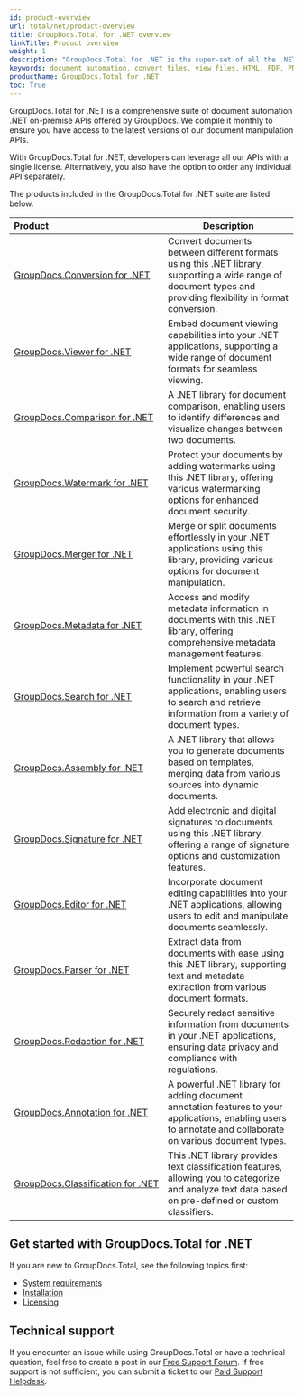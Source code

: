 ```yaml
---
id: product-overview
url: total/net/product-overview
title: GroupDocs.Total for .NET overview
linkTitle: Product overview
weight: 1
description: "GroupDocs.Total for .NET is the super-set of all the .NET on-premise APIs offered by GroupDocs. We compile it on a monthly basis to ensure that it contains the most up to date versions of each of our .NET document manipulation APIs."
keywords: document automation, convert files, view files, HTML, PDF, PNG, JPEG
productName: GroupDocs.Total for .NET
toc: True
---
```


GroupDocs.Total for .NET is a comprehensive suite of document automation .NET on-premise APIs offered by GroupDocs. We compile it monthly to ensure you have access to the latest versions of our document manipulation APIs.

With GroupDocs.Total for .NET, developers can leverage all our APIs with a single license. Alternatively, you also have the option to order any individual API separately.

The products included in the GroupDocs.Total for .NET suite are listed below.

| Product | Description |
|:--|---|
| [GroupDocs.Conversion&nbsp;for&nbsp;.NET](https://docs.groupdocs.com/conversion/net/) | Convert documents between different formats using this .NET library, supporting a wide range of document types and providing flexibility in format conversion. | 
| [GroupDocs.Viewer&nbsp;for&nbsp;.NET](https://docs.groupdocs.com/viewer/net/) | Embed document viewing capabilities into your .NET applications, supporting a wide range of document formats for seamless viewing. |
| [GroupDocs.Comparison&nbsp;for&nbsp;.NET](https://docs.groupdocs.com/comparison/net/) | A .NET library for document comparison, enabling users to identify differences and visualize changes between two documents. | 
| [GroupDocs.Watermark&nbsp;for&nbsp;.NET](https://docs.groupdocs.com/watermark/net/) | Protect your documents by adding watermarks using this .NET library, offering various watermarking options for enhanced document security. | 
| [GroupDocs.Merger&nbsp;for&nbsp;.NET](https://docs.groupdocs.com/merger/net/) | Merge or split documents effortlessly in your .NET applications using this library, providing various options for document manipulation. |
| [GroupDocs.Metadata&nbsp;for&nbsp;.NET](https://docs.groupdocs.com/metadata/net/) | Access and modify metadata information in documents with this .NET library, offering comprehensive metadata management features. | 
| [GroupDocs.Search&nbsp;for&nbsp;.NET](https://docs.groupdocs.com/search/net/) | Implement powerful search functionality in your .NET applications, enabling users to search and retrieve information from a variety of document types. | 
| [GroupDocs.Assembly&nbsp;for&nbsp;.NET](https://docs.groupdocs.com/assembly/net/) | A .NET library that allows you to generate documents based on templates, merging data from various sources into dynamic documents. |
| [GroupDocs.Signature&nbsp;for&nbsp;.NET](https://docs.groupdocs.com/signature/net/) | Add electronic and digital signatures to documents using this .NET library, offering a range of signature options and customization features. | 
| [GroupDocs.Editor&nbsp;for&nbsp;.NET](https://docs.groupdocs.com/editor/net/) | Incorporate document editing capabilities into your .NET applications, allowing users to edit and manipulate documents seamlessly. | 
| [GroupDocs.Parser&nbsp;for&nbsp;.NET](https://docs.groupdocs.com/parser/net/) | Extract data from documents with ease using this .NET library, supporting text and metadata extraction from various document formats. |
| [GroupDocs.Redaction&nbsp;for&nbsp;.NET](https://docs.groupdocs.com/redaction/net/) | Securely redact sensitive information from documents in your .NET applications, ensuring data privacy and compliance with regulations. |
| [GroupDocs.Annotation&nbsp;for&nbsp;.NET](https://docs.groupdocs.com/annotation/net/) | A powerful .NET library for adding document annotation features to your applications, enabling users to annotate and collaborate on various document types. |
| [GroupDocs.Classification&nbsp;for&nbsp;.NET](https://docs.groupdocs.com/classification/net/) | This .NET library provides text classification features, allowing you to categorize and analyze text data based on pre-defined or custom classifiers. |

## Get started with GroupDocs.Total for .NET

If you are new to GroupDocs.Total, see the following topics first:

* [System requirements](/total/net/system-requirements/)
* [Installation](/total/net/installation/)
* [Licensing](/total/net/licensing-and-subscription/)

## Technical support

If you encounter an issue while using GroupDocs.Total or have a technical question, feel free to create a post in our [Free Support Forum](https://forum.groupdocs.com/c/total/8). If free support is not sufficient, you can submit a ticket to our [Paid Support Helpdesk](https://helpdesk.groupdocs.com/).

